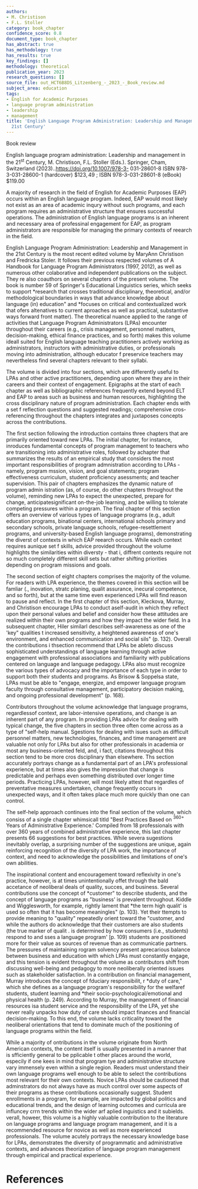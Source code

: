 ```yaml
---
authors:
- M. Christison
- F.L. Stoller
category: book_chapter
confidence_score: 0.8
document_type: book_chapter
has_abstract: true
has_methodology: true
has_results: true
key_findings: []
methodology: theoretical
publication_year: 2023
research_questions: []
source_file: out_HCT6B8DS_Litzenberg_-_2023_-_Book_review.md
subject_area: education
tags:
- English for Academic Purposes
- language program administration
- leadership
- management
title: 'English Language Program Administration: Leadership and Management in the
  21st Century'
---
```


Book review

English language program administration: Leadership and management in the $2 1 ^ { \mathsf { s t } }$ Century, M. Christison, F.L. Stoller (Eds.). Springer, Cham, Switzerland (2023)..https://doi.org/10.1007/978-3- 031-28601-8 ISBN 978-3-031-28600-1 (hardcover) $\$ 123,49$ ; ISBN 978-3-031-28601-8 (eBook) \$119.00

A majority of research in the field of English for Academic Purposes (EAP) occurs within an English language program. Indeed, EAP would most likely not exist as an area of academic inqury without such programs, and each program requires an administrative structure that ensures successful operations. The administration of English language programs is an inherent and necessary area of professinal engagement for EAP, as program administrators are responsible for managing the primary contexts of reearch in the field.

English Language Program Administration: Leadership and Management in the 21st Century is the most recent edited volume by MaryAnn Christison and Fredricka Stoler. It follows their previous respected volumes of A Handbook for Language Program Administrators (1997, 2012), as well as numerous other colaborative and independent publications on the subject. They re also coauthors on several chapters of the present volume. The book is number 59 of Springer's Educational Linguistics series, which seeks to support \*research that crosses traditional disciplinary, theoretical, and/or methodological boundaries in ways that advance knowledge about language (in) education" and \*focuses on critical and contextualized work that ofers altenatives to current aproaches as well as practical, substantive ways forward front matter). The theoretical nuance applied to the range of activities that Language Program Administrators (LPAs) encounter throughout their careers (e.g., crisis management, personnel matters, decision-making, ethical finance practices, and so forth) makes this volume ideall suited for English language teaching practitioners actively working as administrators, instructors with administrative duties, or professionals moving into administration, although educator f preservice teachers may nevertheless find several chapters relevant to their syllabi.

The volume is divided into four sections, which are differently useful to LPAs and other active practitioners, depending upon where they are in their careers and their context of engagement. Epigraphs at the start of each chapter as well as bibliographic references frequently extend beyond ELT and EAP to areas such as business and human resources, highlighting the cross disciplinary nature of program administration. Each chapter ends with a set f reflection questions and suggested readings; comprehensive cros-referencing throughout the chapters integrates and juxtaposes concepts across the contributions.

The first section following the introduction contains three chapters that are primarily oriented toward new LPAs. The initial chapter, for instance, inroduces fundamental concepts of program management to teachers who are transitioning into administrative roles, followed by achapter that summarizes the results of an empirical study that considers the most important responsibilities of program admnistration according to LPAs - namely, program mssion, vision, and goal statements; program effectiveness curriculum, student proficiency asessments; and teacher supervision. This pair of chapters emphasizes the dynamic nature of program admin istration (as, of course, do other chapters throughout the volume), reminding new LPAs to expect the unexpected, prepare for change, anticipatesignificant on-the-job learning, and be willing to tolerate competing pressures within a program. The final chapter of this section offers an overview of various types of language programs (e.g., adult education programs, binational centers, international schools primary and secondary schools, private language schools, refugee-resettlement programs, and university-based English language programs), demonstrating the diverst of contexts in which EAP reearch occurs. While each context requires aunique set f skills, advice provided throughout the volume highlights the similarities within diversty - that i, diffrent contexts require not so much completely different skill sets but rather shifting priorities depending on program missions and goals.

The second section of eight chapters comprises the majority of the volume. For readers with LPA experience, the themes covered in this section will be famliar (., inovation, stratc planing, qualit assurance, inecural competence, and so forth), but at the same time even experienced LPAs will find reason to pause and reflect. In the first chapter of this section, Kleckova, Murray, and Christison encourage LPAs to conduct aself-audit in which they reflect upon their personal values and belief and consider how these attitudes are realized within their own programs and how they impact the wider field. In a subsequent chapter, Hiler similarl describes self-awareness as one of the 'key" qualities t increased sensitivity, a heightened awareness of one's environment, and enhanced communication and social sils" (p. 132). Overall the contributions i thsection recommend that LPAs be ableto discuss sophisticated understandings of language learning through active engagement with professional associations and familiarity with publications centered on language and language pedagogy. LPAs also must recognize the various types of advocacy and the importance of each type in order to support both their students and programs. As Brisow & Soppelsa state, LPAs must be able to "engage, energize, and empower language program faculty through consultative management, participatory decision making, and ongoing professional development" (p. 168).

Contributors throughout the volume acknowledge that language programs, regardlessof context, are labor-intensive operations, and change is an inherent part of any program. In providing LPAs advice for dealing with typical change, the five chapters in section three often come across as a type of "self-help manual. Sgestions for dealing with isues such as difficult personnel matters, new technologies, finances, and time management are valuable not only for LPAs but also for other professionals in academia or most any business-oriented feld, and, i fact, citations throughout this section tend to be more cros dsciplinary than elsewhere. Ths section accurately portrays change as a fundamental part of an LPA's professional experience, but at times also gives the impression that change is predictable and perhaps even something distributed over longer time periods. Practicing LPAs, however, will most likely attest that regardles of preventative measures undertaken, change frequently occurs in unexpected ways, and it often takes place much more quickly than one can control.

The self-help approach continues into the final section of the volume, which consiss of a single chapter whimsicall titld "Best Practices Based on $^ { 3 6 0 + }$ Years of Administrative Experience.' Compiled from 18 professionals with over 360 years of combined administrative experience, this last chapter presents 66 suggestions for best practices. While severa sugestions inevitably overlap, a surprising number of the suggestions are unique, again reinforcing recognition of the diversity of LPA work, the importance of context, and need to acknowledge the possibilities and limitations of one's own abilities.

The inspirational content and encouragement toward reflexivity in one's practice, however, is at times unintentionally offet through the bald accetance of neoliberal deals of quality, succes, and business. Several contributions use the concept of \*customer" to describe students, and the concept of language programs as "business' is prevalent throughout. Kiddle and Wigglesworth, for example, rightly lament that \*the term high qualit' is used so often that it has become meaningles" (p. 103). Yet their ttempts to provide meaning to "quality" repeatedly orient toward the "customer, and while the authors do acknowledge that their customers are also students (the true marker of qualit . is determined by how consumers (i.e., students) respond to and sses a language program' [p. 109) students are positioned more for their value as sources of revenue than as communicatie partners. The pressures of maintaining rogram solvency present aprecarious balance between business and education with which LPAs must constantly engage, and this tension is evident throughout the volume as contributors shift from discussing well-being and pedagogy to more neoliberally oriented issues such as stakeholder satisfaction. In a contribution on financial management, Murray introduces the concept of fduciary responsibilit, r \*duty of care," which she defines as a language program's responsibility for the welfaref students, student learning and \*their socio-psychological/emotional and physical health (p. 249). According to Murray, the management of financial resources isa student service and the responsibility of the LPA, yet she never really unpacks how duty of care should impact finances and financial decision-making. To this end, the volume lacks criticality toward the neoliberal orientations that tend to dominate much of the positioning of language programs within the field.

While a majority of ontributions in the volume originate from North American contexts, the content itself is usually presented in a manner that is sfficiently general to be pplicable t other places around the world, especily if one kees in mind that program tye and administrative structure vary immensely even within a single region. Readers must understand their own language programs well enough to be able to select the contributions most relevant for their own contexts. Novice LPAs should be cautioned that adminstrators do not always have as much control over some aspects of their programs as these contributions occasionally suggest. Student enrollments in a program, for example, are impacted by global politics and educational trends, and the design of learning outcomes and curricula are influncey crrn trends within the wider arf aplied inguistics and it subields. verall, howeer, this volume is a highly valuable contribution to the literature on language programs and language program management, and it is a recommended resource for novice as well as more experienced professionals. The volume acutely portrays the necessary knowledge base for LPAs, demonstrates the diversity of programmatic and administrative contexts, and advances theorization of language program management through empirical and practical experience.

# References